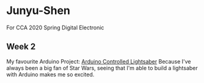 # Junyu-Shen
For CCA 2020 Spring Digital Electronic

## Week 2
My favourite Arduino Project: [Arduino Controlled Lightsaber](https://www.youtube.com/watch?v=Dzpe1GVOJXU)
Because I've always been a big fan of Star Wars, seeing that I'm able to build a lightsaber with Arduino makes me so excited.

